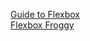 [Guide to Flexbox](https://css-tricks.com/snippets/css/a-guide-to-flexbox/)   
[Flexbox Froggy](https://flexboxfroggy.com/)
